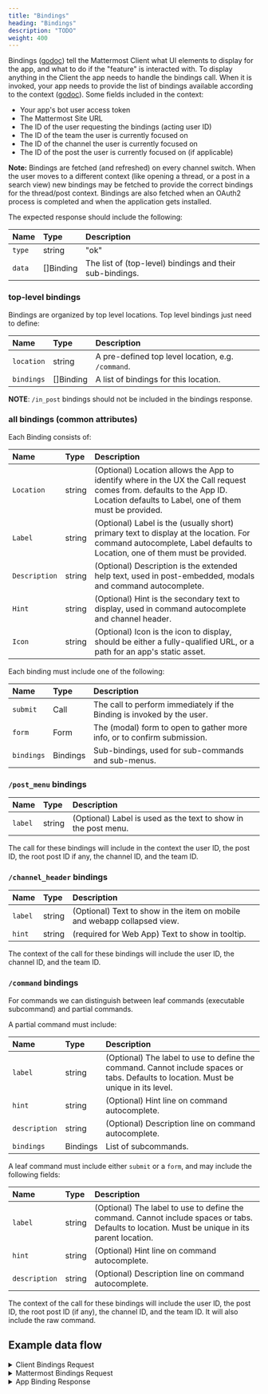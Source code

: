 ```yaml
---
title: "Bindings"
heading: "Bindings"
description: "TODO"
weight: 400
---
```


Bindings
([godoc](https://pkg.go.dev/github.com/mattermost/mattermost-plugin-apps/apps#Binding))
tell the Mattermost Client what UI elements to display for the app, and what to
do if the "feature" is interacted with. To display anything in the Client the
app needs to handle the bindings call. When it is invoked, your app needs to
provide the list of bindings available according to the context
([godoc](https://pkg.go.dev/github.com/mattermost/mattermost-plugin-apps/apps#Context)).
Some fields included in the context:

- Your app's bot user access token
- The Mattermost Site URL
- The ID of the user requesting the bindings (acting user ID)
- The ID of the team the user is currently focused on
- The ID of the channel the user is currently focused on
- The ID of the post the user is currently focused on (if applicable)

**Note:** Bindings are fetched (and refreshed) on every channel switch. When the user moves to a different context (like opening a thread, or a post in a search view) new bindings may be fetched to provide the correct bindings for the thread/post context. Bindings are also fetched when an OAuth2 process is completed and when the application gets installed.

The expected response should include the following:

| Name   | Type | Description           |
| :----- | :-------- | :-------------------- |
| `type` | string    | "ok" |
| `data` | []Binding | The list of (top-level) bindings and their sub-bindings. |

### top-level bindings
Bindings are organized by top level locations. Top level bindings just need to define:

| Name       | Type     | Description                             |
| :--------- | :------- | :-------------------------------------- |
| `location` | string   | A pre-defined top level location, e.g. `/command`. |
| `bindings` | []Binding | A list of bindings for this location. |

<!-- TODO: how to customise top-level /-command -->

**NOTE**: `/in_post` bindings should not be included in the bindings response.


### all bindings (common attributes)

Each Binding consists of:

| Name   | Type | Description           |
| :----- | :------- | :-------------------- |
| `Location` | string | (Optional) Location allows the App to identify where in the UX the Call request comes from. defaults to the App ID. Location defaults to Label, one of them must be provided. |
| `Label` | string | (Optional) Label is the (usually short) primary text to display at the location. For command autocomplete, Label defaults to Location, one of them must be provided. |
| `Description` | string | (Optional) Description is the extended help text, used in post-embedded, modals and command autocomplete. |
| `Hint` | string | (Optional) Hint is the secondary text to display, used in command autocomplete and channel header. |
| `Icon` | string | (Optional) Icon is the icon to display, should be either a fully-qualified URL, or a path for an app's static asset. |

Each binding must include one of the following:

| Name   | Type | Description           |
| :----- | :------- | :-------------------- |
| `submit` | Call |  The call to perform immediately if the Binding is invoked by the user. |
| `form` | Form | The (modal) form to open to gather more info, or to confirm submission.  |
| `bindings` | Bindings | Sub-bindings, used for sub-commands and sub-menus. |
<!-- TODO: "open_as" -->

### `/post_menu` bindings

| Name       | Type   | Description                                                                                                       |
| :--------- | :----- | :---------------------------------------------------------------------------------------------------------------- |
| `label`    | string | (Optional) Label is used as the text to show in the post menu. |

The call for these bindings will include in the context the user ID, the post ID, the root post ID if any, the channel ID, and the team ID.

### `/channel_header` bindings

| Name       | Type   | Description                                                                                                                 |
| :--------- | :----- | :-------------------------------------------------------------------------------------------------------------------------- |
| `label`    | string | (Optional) Text to show in the item on mobile and webapp collapsed view. |
| `hint`     | string | (required for Web App) Text to show in tooltip. |

The context of the call for these bindings will include the user ID, the channel ID, and the team ID.

### `/command` bindings

For commands we can distinguish between leaf commands (executable subcommand) and partial commands.

A partial command must include:

| Name          | Type     | Description                                                                                                               |
| :------------ | :------- | :------------------------------------------------------------------------------------------------------------------------ |
| `label`       | string   | (Optional) The label to use to define the command. Cannot include spaces or tabs. Defaults to location. Must be unique in its level. |
| `hint`        | string   | (Optional) Hint line on command autocomplete.                                                                             |
| `description` | string   | (Optional) Description line on command autocomplete.                                                                      |
| `bindings`    | Bindings | List of subcommands.                                                                                                      |

A leaf command must include either `submit` or a `form`, and may include the following fields:

| Name          | Type   | Description                                                                                                                                  |
| :------------ | :----- | :------------------------------------------------------------------------------------------------------------------------------------------- |
| `label`       | string   | (Optional) The label to use to define the command. Cannot include spaces or tabs. Defaults to location. Must be unique in its parent location. |
| `hint`        | string   | (Optional) Hint line on command autocomplete.                                                                             |
| `description` | string   | (Optional) Description line on command autocomplete.                                                                                         |

The context of the call for these bindings will include the user ID, the post ID, the root post ID (if any), the channel ID, and the team ID. It will also include the raw command.

## Example data flow

<details><summary>Client Bindings Request</summary>

`GET /plugins/com.mattermost.apps/api/v1/bindings?user_id=ws4o4macctyn5ko8uhkkxmgfur&channel_id=qphz13bzbf8c7j778tdnaw3huc&scope=webapp`

</details>

<details><summary>Mattermost Bindings Request</summary>

`POST /plugins/com.mattermost.apps/example/hello/bindings`

```json
{
    "path": "/bindings",
    "context": {
        "app_id": "helloworld",
        "bot_user_id": "i4wzxbk1hbbufq8rnecso96oxr",
        "acting_user_id": "81bqom3kjjbo7bcjcnzs6dc8uh",
        "user_id": "81bqom3kjjbo7bcjcnzs6dc8uh",
        "team_id": "",
        "channel_id": "ytqokpzzcinszf7ywrbdfitusw",
        "mattermost_site_url": "http://localhost:8065",
        "user_agent": "webapp",
        "bot_access_token": "gcn6r3ac178zbxwiw5pc38e8zc"
    }
}
```
</details>

<details><summary>App Binding Response</summary>

```json
{
    "type": "ok",
    "data": [
        {
            "location": "/channel_header",
            "bindings": [
                {
                    "location": "send-button",
                    "icon": "icon.png",
                    "label": "send hello message",
                    "form": {
                        "--form--": "--definition--"
                    }
                }
            ]
        },
        {
            "location": "/post_menu",
            "bindings": [
                {
                    "location": "send-button",
                    "icon": "icon.png",
                    "label": "send hello message",
                    "submit": {
                        "path": "/send",
                        "expand": {
                            "post": "all"
                        }
                    }
                }
            ]
        },
        {
            "location": "/command",
            "bindings": [
                {
                    "icon": "icon.png",
                    "description": "Hello World app",
                    "hint": "[send]",
                    "bindings": [
                        {
                            "location": "send",
                            "label": "send",
                            "submit": {
                                "path": "/send-modal"
                            }
                        }
                    ]
                }
            ]
        }
    ]
}
```
</details>
